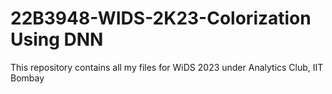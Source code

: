 # 22B3948-WIDS-2K23-Colorization Using DNN
This repository contains all my files for WiDS 2023 under Analytics Club, IIT Bombay
